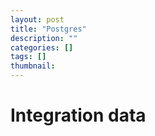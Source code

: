 ```yaml
---
layout: post
title: "Postgres"
description: ""
categories: []
tags: []
thumbnail:
---
```


# Integration data

```sql

```
